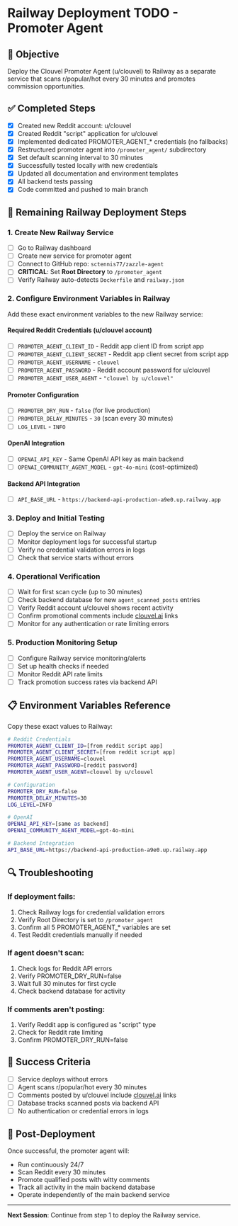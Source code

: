 # Railway Deployment TODO - Promoter Agent

## 🎯 Objective
Deploy the Clouvel Promoter Agent (u/clouvel) to Railway as a separate service that scans r/popular/hot every 30 minutes and promotes commission opportunities.

## ✅ Completed Steps
- [x] Created new Reddit account: u/clouvel
- [x] Created Reddit "script" application for u/clouvel
- [x] Implemented dedicated PROMOTER_AGENT_* credentials (no fallbacks)
- [x] Restructured promoter agent into `/promoter_agent/` subdirectory
- [x] Set default scanning interval to 30 minutes
- [x] Successfully tested locally with new credentials
- [x] Updated all documentation and environment templates
- [x] All backend tests passing
- [x] Code committed and pushed to main branch

## 🚀 Remaining Railway Deployment Steps

### 1. Create New Railway Service
- [ ] Go to Railway dashboard
- [ ] Create new service for promoter agent
- [ ] Connect to GitHub repo: `sctennis77/zazzle-agent`
- [ ] **CRITICAL**: Set **Root Directory** to `/promoter_agent`
- [ ] Verify Railway auto-detects `Dockerfile` and `railway.json`

### 2. Configure Environment Variables in Railway
Add these exact environment variables to the new Railway service:

#### Required Reddit Credentials (u/clouvel account)
- [ ] `PROMOTER_AGENT_CLIENT_ID` - Reddit app client ID from script app
- [ ] `PROMOTER_AGENT_CLIENT_SECRET` - Reddit app client secret from script app
- [ ] `PROMOTER_AGENT_USERNAME` - `clouvel`
- [ ] `PROMOTER_AGENT_PASSWORD` - Reddit account password for u/clouvel
- [ ] `PROMOTER_AGENT_USER_AGENT` - `"clouvel by u/clouvel"`

#### Promoter Configuration
- [ ] `PROMOTER_DRY_RUN` - `false` (for live production)
- [ ] `PROMOTER_DELAY_MINUTES` - `30` (scan every 30 minutes)
- [ ] `LOG_LEVEL` - `INFO`

#### OpenAI Integration
- [ ] `OPENAI_API_KEY` - Same OpenAI API key as main backend
- [ ] `OPENAI_COMMUNITY_AGENT_MODEL` - `gpt-4o-mini` (cost-optimized)

#### Backend API Integration
- [ ] `API_BASE_URL` - `https://backend-api-production-a9e0.up.railway.app`

### 3. Deploy and Initial Testing
- [ ] Deploy the service on Railway
- [ ] Monitor deployment logs for successful startup
- [ ] Verify no credential validation errors in logs
- [ ] Check that service starts without errors

### 4. Operational Verification
- [ ] Wait for first scan cycle (up to 30 minutes)
- [ ] Check backend database for new `agent_scanned_posts` entries
- [ ] Verify Reddit account u/clouvel shows recent activity
- [ ] Confirm promotional comments include [clouvel.ai](https://clouvel.ai) links
- [ ] Monitor for any authentication or rate limiting errors

### 5. Production Monitoring Setup
- [ ] Configure Railway service monitoring/alerts
- [ ] Set up health checks if needed
- [ ] Monitor Reddit API rate limits
- [ ] Track promotion success rates via backend API

## 📋 Environment Variables Reference

Copy these exact values to Railway:

```bash
# Reddit Credentials
PROMOTER_AGENT_CLIENT_ID=[from reddit script app]
PROMOTER_AGENT_CLIENT_SECRET=[from reddit script app]
PROMOTER_AGENT_USERNAME=clouvel
PROMOTER_AGENT_PASSWORD=[reddit password]
PROMOTER_AGENT_USER_AGENT=clouvel by u/clouvel

# Configuration
PROMOTER_DRY_RUN=false
PROMOTER_DELAY_MINUTES=30
LOG_LEVEL=INFO

# OpenAI
OPENAI_API_KEY=[same as backend]
OPENAI_COMMUNITY_AGENT_MODEL=gpt-4o-mini

# Backend Integration
API_BASE_URL=https://backend-api-production-a9e0.up.railway.app
```

## 🔍 Troubleshooting

### If deployment fails:
1. Check Railway logs for credential validation errors
2. Verify Root Directory is set to `/promoter_agent`
3. Confirm all 5 PROMOTER_AGENT_* variables are set
4. Test Reddit credentials manually if needed

### If agent doesn't scan:
1. Check logs for Reddit API errors
2. Verify PROMOTER_DRY_RUN=false
3. Wait full 30 minutes for first cycle
4. Check backend database for activity

### If comments aren't posting:
1. Verify Reddit app is configured as "script" type
2. Check for Reddit rate limiting
3. Confirm PROMOTER_DRY_RUN=false

## 📝 Success Criteria
- [ ] Service deploys without errors
- [ ] Agent scans r/popular/hot every 30 minutes
- [ ] Comments posted by u/clouvel include [clouvel.ai](https://clouvel.ai) links
- [ ] Database tracks scanned posts via backend API
- [ ] No authentication or credential errors in logs

## 🎉 Post-Deployment
Once successful, the promoter agent will:
- Run continuously 24/7
- Scan Reddit every 30 minutes
- Promote qualified posts with witty comments
- Track all activity in the main backend database
- Operate independently of the main backend service

---
**Next Session**: Continue from step 1 to deploy the Railway service.